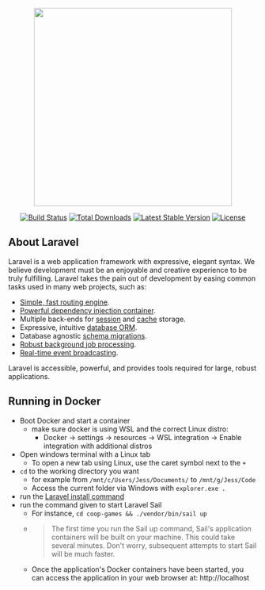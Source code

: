 <p align="center"><a href="https://laravel.com" target="_blank"><img src="https://raw.githubusercontent.com/laravel/art/master/logo-lockup/5%20SVG/2%20CMYK/1%20Full%20Color/laravel-logolockup-cmyk-red.svg" width="400"></a></p>

<p align="center">
<a href="https://travis-ci.org/laravel/framework"><img src="https://travis-ci.org/laravel/framework.svg" alt="Build Status"></a>
<a href="https://packagist.org/packages/laravel/framework"><img src="https://img.shields.io/packagist/dt/laravel/framework" alt="Total Downloads"></a>
<a href="https://packagist.org/packages/laravel/framework"><img src="https://img.shields.io/packagist/v/laravel/framework" alt="Latest Stable Version"></a>
<a href="https://packagist.org/packages/laravel/framework"><img src="https://img.shields.io/packagist/l/laravel/framework" alt="License"></a>
</p>

## About Laravel

Laravel is a web application framework with expressive, elegant syntax. We believe development must be an enjoyable and creative experience to be truly fulfilling. Laravel takes the pain out of development by easing common tasks used in many web projects, such as:

- [Simple, fast routing engine](https://laravel.com/docs/routing).
- [Powerful dependency injection container](https://laravel.com/docs/container).
- Multiple back-ends for [session](https://laravel.com/docs/session) and [cache](https://laravel.com/docs/cache) storage.
- Expressive, intuitive [database ORM](https://laravel.com/docs/eloquent).
- Database agnostic [schema migrations](https://laravel.com/docs/migrations).
- [Robust background job processing](https://laravel.com/docs/queues).
- [Real-time event broadcasting](https://laravel.com/docs/broadcasting).

Laravel is accessible, powerful, and provides tools required for large, robust applications.

## Running in Docker

- Boot Docker and start a container
  - make sure docker is using WSL and the correct Linux distro:
    - Docker -> settings -> resources -> WSL integration -> Enable integration with additional distros
- Open windows terminal with a Linux tab
  - To open a new tab using Linux, use the caret symbol next to the `+`
- `cd` to the working directory you want
  - for example from `/mnt/c/Users/Jess/Documents/` to `/mnt/g/Jess/Code`
  - Access the current folder via Windows with `explorer.exe .`
- run the [Laravel install command](https://laravel.com/docs/8.x/installation#getting-started-on-windows)
- run the command given to start Laravel Sail
  - For instance, `cd coop-games && ./vendor/bin/sail up`
  - > The first time you run the Sail up command, Sail's application containers will be built on your machine. 
    > This could take several minutes. Don't worry, subsequent attempts to start Sail will be much faster.
  - Once the application's Docker containers have been started, you can access the application in your web browser at: http://localhost

